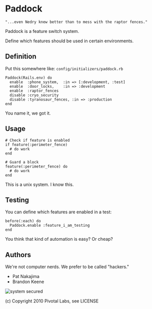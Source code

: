 # Paddock

    "...even Nedry knew better than to mess with the raptor fences."

Paddock is a feature switch system.

Define which features should be used in certain environments.

## Definition

Put this somewhere like: `config/initializers/paddock.rb`

    Paddock(Rails.env) do
      enable  :phone_system,  :in => [:development, :test]
      enable  :door_locks,    :in => :development
      enable  :raptor_fences
      disable :cryo_security
      disable :tyranosaur_fences, :in => :production
    end

You name it, we got it.

## Usage

    # Check if feature is enabled
    if feature(:perimeter_fence)
      # do work
    end

    # Guard a block
    feature(:perimeter_fence) do
      # do work
    end

This is a unix system. I know this.

## Testing

You can define which features are enabled in a test:

    before(:each) do
      Paddock.enable :feature_i_am_testing
    end

You think that kind of automation is easy? Or cheap?

## Authors

We're not computer nerds. We prefer to be called "hackers."

* Pat Nakajima
* Brandon Keene

![system secured](http://ak2.static.dailymotion.com/static/video/024/680/8086420:jpeg_preview_large.jpg)

(c) Copyright 2010 Pivotal Labs, see LICENSE
